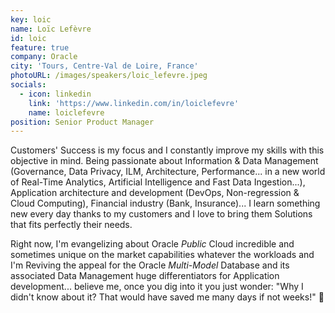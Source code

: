 ```yaml
---
key: loic
name: Loïc Lefèvre
id: loic
feature: true
company: Oracle
city: 'Tours, Centre-Val de Loire, France'
photoURL: /images/speakers/loic_lefevre.jpeg
socials:
  - icon: linkedin
    link: 'https://www.linkedin.com/in/loiclefevre'
    name: loiclefevre
position: Senior Product Manager
---
```


Customers' Success is my focus and I constantly improve my skills with this objective in mind. Being passionate about Information & Data Management (Governance, Data Privacy, ILM, Architecture, Performance... in a new world of Real-Time Analytics, Artificial Intelligence and Fast Data Ingestion...), Application architecture and development (DevOps, Non-regression & Cloud Computing), Financial industry (Bank, Insurance)... I learn something new every day thanks to my customers and I love to bring them Solutions that fits perfectly their needs.

Right now, I'm evangelizing about Oracle *Public* Cloud incredible and sometimes unique on the market capabilities whatever the workloads and I'm Reviving the appeal for the Oracle *Multi-Model* Database and its associated Data Management huge differentiators for Application development... believe me, once you dig into it you just wonder: "Why I didn't know about it? That would have saved me many days if not weeks!" 🙂